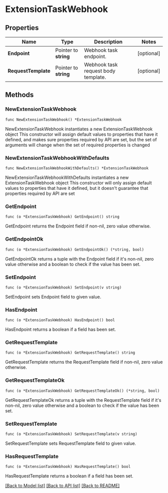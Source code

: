 # ExtensionTaskWebhook

## Properties

Name | Type | Description | Notes
------------ | ------------- | ------------- | -------------
**Endpoint** | Pointer to **string** | Webhook task endpoint. | [optional] 
**RequestTemplate** | Pointer to **string** | Webhook task request body template. | [optional] 

## Methods

### NewExtensionTaskWebhook

`func NewExtensionTaskWebhook() *ExtensionTaskWebhook`

NewExtensionTaskWebhook instantiates a new ExtensionTaskWebhook object
This constructor will assign default values to properties that have it defined,
and makes sure properties required by API are set, but the set of arguments
will change when the set of required properties is changed

### NewExtensionTaskWebhookWithDefaults

`func NewExtensionTaskWebhookWithDefaults() *ExtensionTaskWebhook`

NewExtensionTaskWebhookWithDefaults instantiates a new ExtensionTaskWebhook object
This constructor will only assign default values to properties that have it defined,
but it doesn't guarantee that properties required by API are set

### GetEndpoint

`func (o *ExtensionTaskWebhook) GetEndpoint() string`

GetEndpoint returns the Endpoint field if non-nil, zero value otherwise.

### GetEndpointOk

`func (o *ExtensionTaskWebhook) GetEndpointOk() (*string, bool)`

GetEndpointOk returns a tuple with the Endpoint field if it's non-nil, zero value otherwise
and a boolean to check if the value has been set.

### SetEndpoint

`func (o *ExtensionTaskWebhook) SetEndpoint(v string)`

SetEndpoint sets Endpoint field to given value.

### HasEndpoint

`func (o *ExtensionTaskWebhook) HasEndpoint() bool`

HasEndpoint returns a boolean if a field has been set.

### GetRequestTemplate

`func (o *ExtensionTaskWebhook) GetRequestTemplate() string`

GetRequestTemplate returns the RequestTemplate field if non-nil, zero value otherwise.

### GetRequestTemplateOk

`func (o *ExtensionTaskWebhook) GetRequestTemplateOk() (*string, bool)`

GetRequestTemplateOk returns a tuple with the RequestTemplate field if it's non-nil, zero value otherwise
and a boolean to check if the value has been set.

### SetRequestTemplate

`func (o *ExtensionTaskWebhook) SetRequestTemplate(v string)`

SetRequestTemplate sets RequestTemplate field to given value.

### HasRequestTemplate

`func (o *ExtensionTaskWebhook) HasRequestTemplate() bool`

HasRequestTemplate returns a boolean if a field has been set.


[[Back to Model list]](../README.md#documentation-for-models) [[Back to API list]](../README.md#documentation-for-api-endpoints) [[Back to README]](../README.md)


